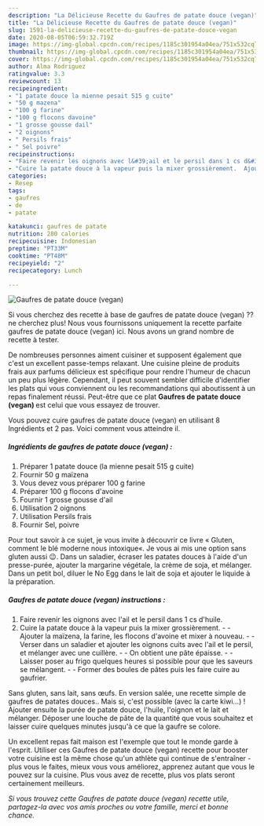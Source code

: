 ```yaml
---
description: "La Délicieuse Recette du Gaufres de patate douce (vegan)"
title: "La Délicieuse Recette du Gaufres de patate douce (vegan)"
slug: 1591-la-delicieuse-recette-du-gaufres-de-patate-douce-vegan
date: 2020-08-05T06:59:32.719Z
image: https://img-global.cpcdn.com/recipes/1185c301954a04ea/751x532cq70/gaufres-de-patate-douce-vegan-photo-principale-de-la-recette.jpg
thumbnail: https://img-global.cpcdn.com/recipes/1185c301954a04ea/751x532cq70/gaufres-de-patate-douce-vegan-photo-principale-de-la-recette.jpg
cover: https://img-global.cpcdn.com/recipes/1185c301954a04ea/751x532cq70/gaufres-de-patate-douce-vegan-photo-principale-de-la-recette.jpg
author: Alma Rodriguez
ratingvalue: 3.3
reviewcount: 13
recipeingredient:
- "1 patate douce la mienne pesait 515 g cuite"
- "50 g mazena"
- "100 g farine"
- "100 g flocons davoine"
- "1 grosse gousse dail"
- "2 oignons"
- " Persils frais"
- " Sel poivre"
recipeinstructions:
- "Faire revenir les oignons avec l&#39;ail et le persil dans 1 cs d&#39;huile."
- "Cuire la patate douce à la vapeur puis la mixer grossièrement.  Ajouter la maïzena, la farine, les flocons d&#39;avoine et mixer à nouveau.  Verser dans un saladier et ajouter les oignons cuits avec l&#39;ail et le persil, et mélanger avec une cuillère.  On obtient une pâte épaisse.  Laisser poser au frigo quelques heures si possible pour que les saveurs se mélangent.  Former des boules de pâtes puis les faire cuire au gaufrier."
categories:
- Resep
tags:
- gaufres
- de
- patate

katakunci: gaufres de patate 
nutrition: 280 calories
recipecuisine: Indonesian
preptime: "PT33M"
cooktime: "PT48M"
recipeyield: "2"
recipecategory: Lunch

---
```



![Gaufres de patate douce (vegan)](https://img-global.cpcdn.com/recipes/1185c301954a04ea/751x532cq70/gaufres-de-patate-douce-vegan-photo-principale-de-la-recette.jpg)

Si vous cherchez des recette à base de gaufres de patate douce (vegan) ?? ne cherchez plus! Nous vous fournissons uniquement la recette parfaite gaufres de patate douce (vegan) ici. Nous avons un grand nombre de recette à tester.

De nombreuses personnes aiment cuisiner et supposent également que c'est un excellent passe-temps relaxant. Une cuisine pleine de produits frais aux parfums délicieux est spécifique pour rendre l'humeur de chacun un peu plus légère. Cependant, il peut souvent sembler difficile d'identifier les plats qui vous conviennent ou les recommandations qui aboutissent à un repas finalement réussi. Peut-être que ce plat <strong> Gaufres de patate douce (vegan) </strong> est celui que vous essayez de trouver.

<!--inarticleads1-->

Vous pouvez cuire gaufres de patate douce (vegan) en utilisant 8 Ingrédients et 2 pas. Voici comment vous atteindre il.

##### Ingrédients de gaufres de patate douce (vegan) :

1. Préparer 1 patate douce (la mienne pesait 515 g cuite)
1. Fournir 50 g maïzena
1. Vous devez vous préparer 100 g farine
1. Préparer 100 g flocons d&#39;avoine
1. Fournir 1 grosse gousse d&#39;ail
1. Utilisation 2 oignons
1. Utilisation  Persils frais
1. Fournir  Sel, poivre


Pour tout savoir à ce sujet, je vous invite à découvrir ce livre « Gluten, comment le blé moderne nous intoxique«. Je vous ai mis une option sans gluten aussi 😉. Dans un saladier, écraser les patates douces à l&#39;aide d&#39;un presse-purée, ajouter la margarine végétale, la crème de soja, et mélanger. Dans un petit bol, diluer le No Egg dans le lait de soja et ajouter le liquide à la préparation. 

<!--inarticleads2-->

##### Gaufres de patate douce (vegan) instructions :

1. Faire revenir les oignons avec l&#39;ail et le persil dans 1 cs d&#39;huile.
1. Cuire la patate douce à la vapeur puis la mixer grossièrement. -  - Ajouter la maïzena, la farine, les flocons d&#39;avoine et mixer à nouveau. -  - Verser dans un saladier et ajouter les oignons cuits avec l&#39;ail et le persil, et mélanger avec une cuillère. -  - On obtient une pâte épaisse. -  - Laisser poser au frigo quelques heures si possible pour que les saveurs se mélangent. -  - Former des boules de pâtes puis les faire cuire au gaufrier.


Sans gluten, sans lait, sans œufs. En version salée, une recette simple de gaufres de patates douces.. Mais si, c&#39;est possible (avec la carte kiwi…) ! Ajouter ensuite la purée de patate douce, l&#39;huile, l&#39;oignon et le lait et mélanger. Déposer une louche de pâte de la quantité que vous souhaitez et laisser cuire quelques minutes jusqu&#39;à ce que la gaufre se colore. 

<!--inarticleads1-->

<p>
Un excellent repas fait maison est l'exemple que tout le monde garde à l'esprit. Utiliser ces Gaufres de patate douce (vegan) recette pour booster votre cuisine est la même chose qu'un athlète qui continue de s'entraîner - plus vous le faites, mieux vous vous améliorez, apprenez autant que vous le pouvez sur la cuisine. Plus vous avez de recette, plus vos plats seront certainement meilleurs.
</p>

<p>
<i>Si vous trouvez cette Gaufres de patate douce (vegan) recette utile, partagez-la avec vos amis proches ou votre famille, merci et bonne chance.</i>
</p>
